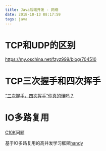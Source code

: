 ```yaml
---
title: Java后端开发 - 网络
date: 2018-10-13 08:17:59
tags: java
---
```




# TCP和UDP的区别

https://my.oschina.net/fzyz999/blog/704510

# TCP三次握手和四次挥手

[“三次握手，四次挥手”你真的懂吗？](http://blog.jobbole.com/114633/)

# IO多路复用

[C10K](http://www.kegel.com/c10k.html)问题

基于IO多路复用的高并发学习框架[handy](https://github.com/yedf/handy)

